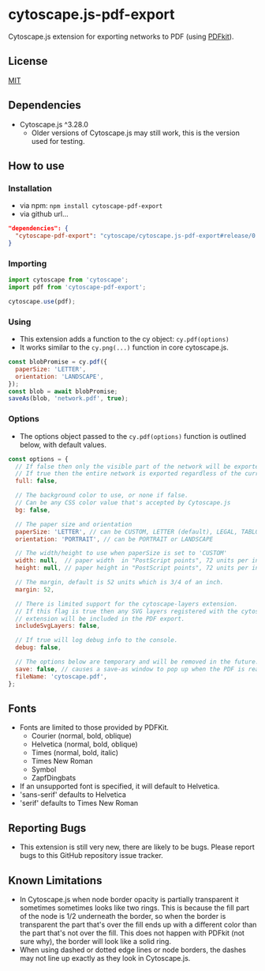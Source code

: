 cytoscape.js-pdf-export
=======================

Cytoscape.js extension for exporting networks to PDF (using [PDFkit](https://github.com/foliojs/pdfkit)).

## License

[MIT](LICENSE)

## Dependencies

* Cytoscape.js ^3.28.0
  * Older versions of Cytoscape.js may still work, this is the version used for testing.

## How to use

### Installation
* via npm: `npm install cytoscape-pdf-export`
* via github url...
```json
"dependencies": {
  "cytoscape-pdf-export": "cytoscape/cytoscape.js-pdf-export#release/0.0.2",
}
```

### Importing
```js
import cytoscape from 'cytoscape';
import pdf from 'cytoscape-pdf-export';

cytoscape.use(pdf);
```

### Using

* This extension adds a function to the cy object: `cy.pdf(options)`
* It works similar to the `cy.png(...)` function in core cytoscape.js.

```js
const blobPromise = cy.pdf({
  paperSize: 'LETTER',
  orientation: 'LANDSCAPE',
});
const blob = await blobPromise;
saveAs(blob, 'network.pdf', true);
```

### Options

* The options object passed to the `cy.pdf(options)` function is outlined below, with default values.

```js
const options = {
  // If false then only the visible part of the network will be exported.
  // If true then the entire network is exported regardless of the current zoom/pan.
  full: false, 

  // The background color to use, or none if false. 
  // Can be any CSS color value that's accepted by Cytoscape.js
  bg: false,

  // The paper size and orientation
  paperSize: 'LETTER', // can be CUSTOM, LETTER (default), LEGAL, TABLOID, A0, A1, A2, A3, A4, A5
  orientation: 'PORTRAIT', // can be PORTRAIT or LANDSCAPE

  // The width/height to use when paperSize is set to 'CUSTOM'
  width: null,  // paper width  in "PostScript points", 72 units per inch
  height: null, // paper height in "PostScript points", 72 units per inch

  // The margin, default is 52 units which is 3/4 of an inch.
  margin: 52,

  // There is limited support for the cytoscape-layers extension.
  // If this flag is true then any SVG layers registered with the cytoscape-layers 
  // extension will be included in the PDF export.
  includeSvgLayers: false,

  // If true will log debug info to the console.
  debug: false, 

  // The options below are temporary and will be removed in the future.
  save: false, // causes a save-as window to pop up when the PDF is ready to be downloaded 
  fileName: 'cytoscape.pdf', 
};
```


## Fonts

* Fonts are limited to those provided by PDFKit.
  * Courier (normal, bold, oblique)
  * Helvetica (normal, bold, oblique)
  * Times (normal, bold, italic)
  * Times New Roman
  * Symbol
  * ZapfDingbats
* If an unsupported font is specified, it will default to Helvetica.
* 'sans-serif' defaults to Helvetica
* 'serif' defaults to Times New Roman

## Reporting Bugs

* This extension is still very new, there are likely to be bugs. 
  Please report bugs to this GitHub repository issue tracker.

## Known Limitations

* In Cytoscape.js when node border opacity is partially transparent it sometimes sometimes looks like two rings. 
  This is because the fill part of the node is 1/2 underneath the border, so when the border is transparent the 
  part that's over the fill ends up with a different color than the part that's not over the fill.
  This does not happen with PDFkit (not sure why), the border will look like a solid ring.
* When using dashed or dotted edge lines or node borders, the dashes may not line up exactly as they look in Cytoscape.js.
